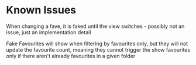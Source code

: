 #  Known Issues

When changing a fave, it is faked until the view switches - possibly not an issue, just an implementation detail

Fake Favourites will show when filtering by favourites only, but they will not update the favourite count, meaning they cannot trigger the show favourites only if there aren't already favourites in a given folder
